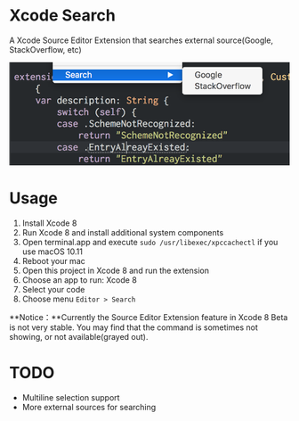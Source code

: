 Xcode Search
============

A Xcode Source Editor Extension that searches external source(Google, StackOverflow, etc)

![screenshot](./screenshot.png)

Usage
=====

1. Install Xcode 8
2. Run Xcode 8 and install additional system components
3. Open terminal.app and execute `sudo /usr/libexec/xpccachectl` if you use macOS 10.11
4. Reboot your mac
5. Open this project in Xcode 8 and run the extension
6. Choose an app to run: Xcode 8
7. Select your code
8. Choose menu `Editor > Search`

**Notice：**Currently the Source Editor Extension feature in Xcode 8 Beta is not very stable. You may find that the command is sometimes not showing, or not available(grayed out).

TODO
====

* Multiline selection support
* More external sources for searching